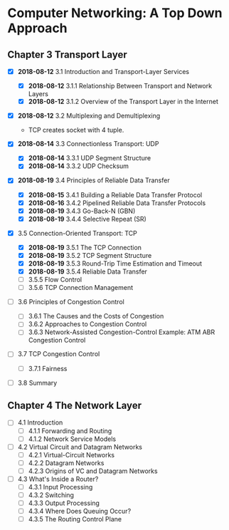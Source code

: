# Computer Networking: A Top Down Approach

## Chapter 3 Transport Layer

- [x] **2018-08-12** 3.1 Introduction and Transport-Layer Services
  - [x] **2018-08-12** 3.1.1 Relationship Between Transport and Network Layers
  - [x] **2018-08-12** 3.1.2 Overview of the Transport Layer in the Internet
- [x] **2018-08-12** 3.2 Multiplexing and Demultiplexing
  - TCP creates socket with 4 tuple.
- [x] **2018-08-14** 3.3 Connectionless Transport: UDP
  - [x] **2018-08-14** 3.3.1 UDP Segment Structure
  - [x] **2018-08-14** 3.3.2 UDP Checksum
- [x] **2018-08-19** 3.4 Principles of Reliable Data Transfer
  - [x] **2018-08-15** 3.4.1 Building a Reliable Data Transfer Protocol
  - [x] **2018-08-16** 3.4.2 Pipelined Reliable Data Transfer Protocols
  - [x] **2018-08-19** 3.4.3 Go-Back-N (GBN) 
  - [x] **2018-08-19** 3.4.4 Selective Repeat (SR)
- [x] 3.5 Connection-Oriented Transport: TCP
  - [x] **2018-08-19** 3.5.1 The TCP Connection
  - [x] **2018-08-19** 3.5.2 TCP Segment Structure
  - [x] **2018-08-19** 3.5.3 Round-Trip Time Estimation and Timeout
  - [x] **2018-08-19** 3.5.4 Reliable Data Transfer
  - [ ] 3.5.5 Flow Control
  - [ ] 3.5.6 TCP Connection Management
- [ ] 3.6 Principles of Congestion Control
  - [ ] 3.6.1 The Causes and the Costs of Congestion
  - [ ] 3.6.2 Approaches to Congestion Control
  - [ ] 3.6.3 Network-Assisted Congestion-Control Example: ATM ABR Congestion Control
- [ ] 3.7 TCP Congestion Control
  - [ ] 3.7.1 Fairness
- [ ] 3.8 Summary


## Chapter 4 The Network Layer

- [ ] 4.1 Introduction
  - [ ] 4.1.1 Forwarding and Routing
  - [ ] 4.1.2 Network Service Models
- [ ] 4.2 Virtual Circuit and Datagram Networks
  - [ ] 4.2.1 Virtual-Circuit Networks
  - [ ] 4.2.2 Datagram Networks
  - [ ] 4.2.3 Origins of VC and Datagram Networks
- [ ] 4.3 What's Inside a Router?
  - [ ] 4.3.1 Input Processing
  - [ ] 4.3.2 Switching
  - [ ] 4.3.3 Output Processing
  - [ ] 4.3.4 Where Does Queuing Occur?
  - [ ] 4.3.5 The Routing Control Plane
